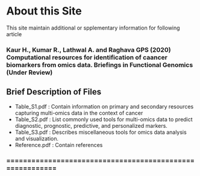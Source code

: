 # About this Site
This site maintain additional or spplementary information for following article
### Kaur H., Kumar R., Lathwal A. and Raghava GPS (2020) Computational resources for identification of caancer biomarkers from omics data. Briefings in Functional Genomics (Under Review)

## Brief Description of Files<br>
- Table_S1.pdf :   Contain information on primary and secondary resources capturing multi-omics data in the context of cancer <br>
- Table_S2.pdf :   List commonly used tools for multi-omics data to predict diagnostic, prognostic, predictive, and personalized markers.<br>
- Table_S3.pdf :   Describes miscellaneous tools for omics data analysis and visualization. <br>
- Reference.pdf :    Contain references <br>
### =========================================================
